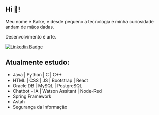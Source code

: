 ## Hi 🤙!

Meu nome é Kaike, e desde pequeno a tecnologia e minha curiosidade andam de mãos dadas. 

Desenvolvimento é arte.


[![Linkedin Badge](https://img.shields.io/badge/-Kaike%20Santana-1B8811?style=flat&logo=Linkedin&logoColor=white&link=https://www.linkedin.com/in/kaike-santana/)](https://www.linkedin.com/in/kaike-santana/) 


## Atualmente estudo:
 - Java | Python | C | C++
 - HTML | CSS | JS | Bootstrap | React
 - Oracle DB | MySQL | PostgreSQL
 - Chatbot - IA | Watson Assitant | Node-Red
 - Spring Framework
 - Astah
 - Segurança da Informação

